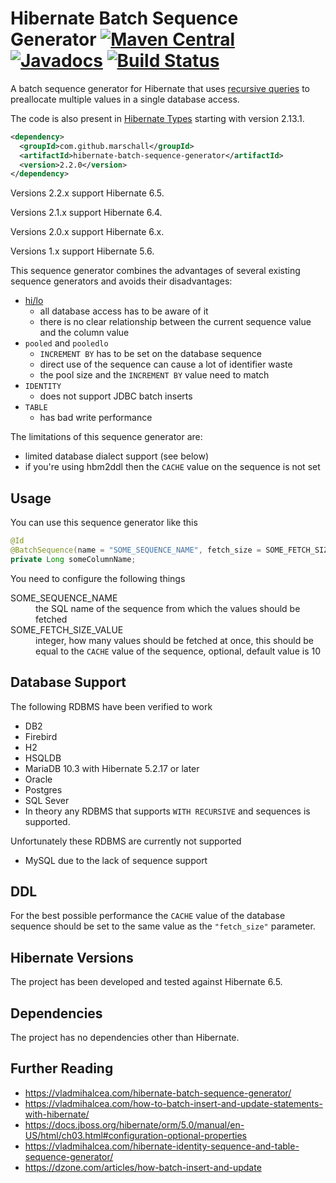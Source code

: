 Hibernate Batch Sequence Generator [![Maven Central](https://maven-badges.herokuapp.com/maven-central/com.github.marschall/hibernate-batch-sequence-generator/badge.svg)](https://maven-badges.herokuapp.com/maven-central/com.github.marschall/hibernate-batch-sequence-generator) [![Javadocs](https://www.javadoc.io/badge/com.github.marschall/hibernate-batch-sequence-generator.svg)](https://www.javadoc.io/doc/com.github.marschall/hibernate-batch-sequence-generator)  [![Build Status](https://travis-ci.org/marschall/hibernate-batch-sequence-generator.svg?branch=master)](https://travis-ci.org/marschall/hibernate-batch-sequence-generator)
==================================

A batch sequence generator for Hibernate that uses [recursive queries](https://en.wikipedia.org/wiki/Hierarchical_and_recursive_queries_in_SQL) to preallocate multiple values in a single database access.

The code is also present in [Hibernate Types](https://github.com/vladmihalcea/hibernate-types) starting with version 2.13.1.

```xml
<dependency>
  <groupId>com.github.marschall</groupId>
  <artifactId>hibernate-batch-sequence-generator</artifactId>
  <version>2.2.0</version>
</dependency>
```

Versions 2.2.x support Hibernate 6.5.

Versions 2.1.x support Hibernate 6.4.

Versions 2.0.x support Hibernate 6.x.

Versions 1.x support Hibernate 5.6.

This sequence generator combines the advantages of several existing sequence generators and avoids their disadvantages:

- [hi/lo](https://vladmihalcea.com/2014/06/23/the-hilo-algorithm/)
  - all database access has to be aware of it
  - there is no clear relationship between the current sequence value and the column value
- `pooled` and `pooledlo`
  - `INCREMENT BY` has to be set on the database sequence
  - direct use of the sequence can cause a lot of identifier waste
  - the pool size and the `INCREMENT BY` value need to match
- `IDENTITY`
  - does not support JDBC batch inserts
- `TABLE`
  - has bad write performance

The limitations of this sequence generator are:

- limited database dialect support (see below)
- if you're using hbm2ddl then the `CACHE` value on the sequence is not set

Usage
-----

You can use this sequence generator like this

```java
@Id
@BatchSequence(name = "SOME_SEQUENCE_NAME", fetch_size = SOME_FETCH_SIZE_VALUE)
private Long someColumnName;
```

You need to configure the following things

<dl>
<dt>SOME_SEQUENCE_NAME</dt>
<dd>the SQL name of the sequence from which the values should be fetched</dd>
<dt>SOME_FETCH_SIZE_VALUE</dt>
<dd>integer, how many values should be fetched at once, this should be equal to the <code>CACHE</code> value of the sequence, optional, default value is 10</dd>
</dl>


Database Support
----------------

The following RDBMS have been verified to work

- DB2
- Firebird
- H2
- HSQLDB
- MariaDB 10.3 with Hibernate 5.2.17 or later
- Oracle
- Postgres
- SQL Sever
- In theory any RDBMS that supports `WITH RECURSIVE` and sequences is supported.

Unfortunately these RDBMS are currently not supported

- MySQL due to the lack of sequence support

DDL
---

For the best possible performance the `CACHE` value of the database sequence should be set to the same value as the `"fetch_size"` parameter.

Hibernate Versions
------------------

The project has been developed and tested against Hibernate 6.5.

Dependencies
------------

The project has no dependencies other than Hibernate.

Further Reading
---------------

- https://vladmihalcea.com/hibernate-batch-sequence-generator/
- https://vladmihalcea.com/how-to-batch-insert-and-update-statements-with-hibernate/
- https://docs.jboss.org/hibernate/orm/5.0/manual/en-US/html/ch03.html#configuration-optional-properties
- https://vladmihalcea.com/hibernate-identity-sequence-and-table-sequence-generator/
- https://dzone.com/articles/how-batch-insert-and-update
